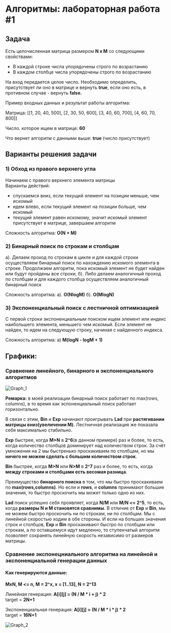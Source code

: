 # Алгоритмы: лабораторная работа #1
## Задача

Есть целочисленная матрица размером **N x M** со следующими свойствами:
- В каждой строке числа упорядочены строго по возрастанию
- В каждом столбце числа упорядочены строго по возрастанию

На вход передается целое число.  Необходимо определить, присутствует ли оно в матрице и вернуть **true**, если оно есть, в противном случае - вернуть **false.**

Пример входных данных и результат работы алгоритма:

Матрица:
[[1, 20, 40, 500],
[2, 30, 50, 600],
[3, 40, 60, 700],
[4, 60, 70, 800]]

Число. которое ищем в матрице: **60**

Что вернет алгоритм с данными выше: **true** (число присутствует)

## Варианты решения задачи

### 1) Обход из правого верхнего угла

Начинаем с правого верхнего элемента матрицы  
Варианты действий:
- спускаемся вниз, если текущий элемент на позиции меньше, чем искомый
- идем влево, если текущий элемент на позиции больше, чем искомый
- текущий элемент равен искомому, значит искомый элемент присутствует в матрице, завершаем алгоритм

Сложность алгоритма: **O(N + M)**

### 2) Бинарный поиск по строкам и столбцам

а). Делаем проход по строкам в цикле и для каждой строки осуществляем бинарный поиск по нахождению искомого элемента в строке. Продолжаем алгоритм, пока искомый элемент не будет найден или будут пройдены все строки,
б). Либо делаем аналогичный проход по столбцам и для каждого столбца осуществляем аналогичный бинарный поиск

Сложность алгоритма: 
а). **O(NlogM)**
б). **O(MlogN)**

### 3) Экспоненциальный поиск с лестничной оптимизацией 
С первой строки экспоненциальным поиском ищем элемент или индекс наибольшего элемента, меньшего чем искомый. Если элемент не найден, то идем на следующую строку, начиная с найденного индекса. 

Сложность алгоритма:
а) **M(logN - logM + 1)**

## Графики:

### Сравнение линейного, бинарного и экспоненциального алгоритмов
![Graph_1](https://raw.githubusercontent.com/Metacometa/laba_1_algorithms/master/laba_1/resources/Graph_1.png)

**Ремарка:** в моей реализации бинарный поиск работает по max(rows, columns),
в то время как эспоненциальный поиск работает горизонтально.

В связи с этим, **Bin** и **Exp** начинают проигрывать **Lad** при **растягивании матрицы вниз(увеличении M)**.
Лестничная реализация же показала себя максимально стабильно.

**Exp** быстрее, когда **M>N** в **2^6**(в данном примере) раз и более, то есть, когда количество
столбцов доминирует над количеством строк. За счёт умножения на 2 мы быстренько проскакиваем по столбцам, но мы **ничего не можем сделать с большим количеством строк**.  

**Bin** быстрее, когда **M>N** или **N>M** в **2^7** раз и более, то есть, когда **между строками и столбцами есть весомая разница**.  

Преимущество **бинарного поиска** в том, что мы быстро проскакиваем
по **max(rows,columns)**. Но если и **rows**, и **columns** принимают большие значения, то быстро проскочить мы может только одно из них. 

**Lad** поиск успешно себя проявляет, когда **N/M** или **M/N <= 2^5**, то есть, когда **размеры N и M становятся сравнимы**.
В отличие от **Exp** и **Bin**, мы не можем быстро проскочить ни по строкам, ни по столбцам. Мы с линейной скоростью ходим в обе стороны. И если на больших значения строк и столбцов, **Exp** и **Bin** проскакивают быстро по столбцам или строкам, а по оставшемуся идут медленно, то ступенчатый алгоритм позволяет сохранять линейную скорость независимо от размеров матрицы.


### Сравнение экспонецниального алгоритма на линейной и экспоненциальной генерации данных
#### Как генерируются данные:  
**MxN, M <= n, M = 2^x, x = [1..13], N = 2^13**

Линейная генерация: **A[i][j] = (N / M * i + j) * 2**  
target = **2N+1**   

Экспоненциальная генерация: **A[i][j] = (N / M * i * j) * 2**  
target = **16N+1**

![Graph_2](https://raw.githubusercontent.com/Metacometa/laba_1_algorithms/master/laba_1/resources/Graph_2.png)



